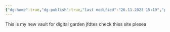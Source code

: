 ```yaml
---
{"dg-home":true,"dg-publish":true,"last modified":"26.11.2023 15:19","permalink":"/gayoungmoney-obsidian/gayo-obsidian/","tags":["gardenEntry"],"dgPassFrontmatter":true,"noteIcon":""}
---
```


This is my new vault for digital garden
jfdtes
check thiss site
plesea
